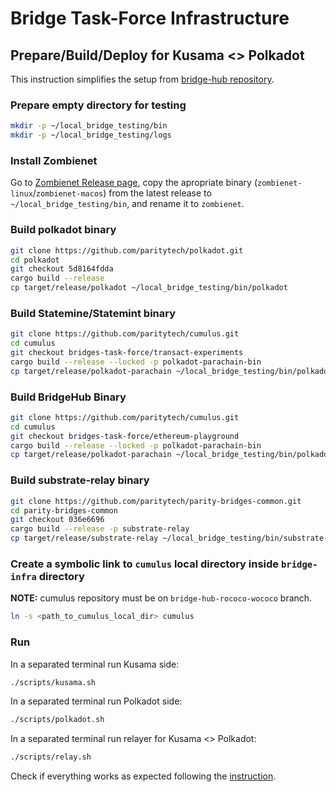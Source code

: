 # Bridge Task-Force Infrastructure

## Prepare/Build/Deploy for Kusama <> Polkadot
This instruction simplifies the setup from [bridge-hub repository](https://github.com/paritytech/cumulus/tree/bridge-hub-rococo-wococo/parachains/runtimes/bridge-hubs#how-to-test-locally-rococo---wococo).

### Prepare empty directory for testing
```sh
mkdir -p ~/local_bridge_testing/bin
mkdir -p ~/local_bridge_testing/logs
```

### Install Zombienet
Go to [Zombienet Release page](https://github.com/paritytech/zombienet/releases), copy the apropriate binary
(`zombienet-linux`/`zombienet-macos`) from the latest release to `~/local_bridge_testing/bin`,
and rename it to `zombienet`. 

### Build polkadot binary
```sh
git clone https://github.com/paritytech/polkadot.git
cd polkadot
git checkout 5d8164fdda
cargo build --release
cp target/release/polkadot ~/local_bridge_testing/bin/polkadot
```

### Build Statemine/Statemint binary
```sh
git clone https://github.com/paritytech/cumulus.git
cd cumulus
git checkout bridges-task-force/transact-experiments
cargo build --release --locked -p polkadot-parachain-bin
cp target/release/polkadot-parachain ~/local_bridge_testing/bin/polkadot-parachain-mint
```

### Build BridgeHub Binary
```sh
git clone https://github.com/paritytech/cumulus.git
cd cumulus
git checkout bridges-task-force/ethereum-playground
cargo build --release --locked -p polkadot-parachain-bin
cp target/release/polkadot-parachain ~/local_bridge_testing/bin/polkadot-parachain
```

### Build substrate-relay binary
```sh
git clone https://github.com/paritytech/parity-bridges-common.git
cd parity-bridges-common
git checkout 036e6696
cargo build --release -p substrate-relay
cp target/release/substrate-relay ~/local_bridge_testing/bin/substrate-relay
```

### Create a symbolic link to `cumulus` local directory inside `bridge-infra` directory
**NOTE:** cumulus repository must be on `bridge-hub-rococo-wococo` branch.
```sh
ln -s <path_to_cumulus_local_dir> cumulus
```

### Run
In a separated terminal run Kusama side:
```sh
./scripts/kusama.sh
```

In a separated terminal run Polkadot side:
```sh
./scripts/polkadot.sh
```

In a separated terminal run relayer for Kusama <> Polkadot:
```sh
./scripts/relay.sh
```

Check if everything works as expected following the [instruction](https://github.com/paritytech/cumulus/blob/bridge-hub-rococo-wococo/parachains/runtimes/bridge-hubs/README.md#run-relayers-rococo-wococo).


